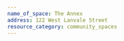 ```yaml
---
name_of_space: The Annex
address: 122 West Lanvale Street
resource_category: community_spaces
---
```

